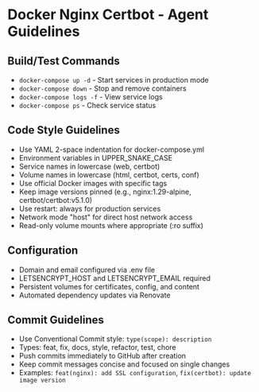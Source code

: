 # Docker Nginx Certbot - Agent Guidelines

## Build/Test Commands
- `docker-compose up -d` - Start services in production mode
- `docker-compose down` - Stop and remove containers
- `docker-compose logs -f` - View service logs
- `docker-compose ps` - Check service status

## Code Style Guidelines
- Use YAML 2-space indentation for docker-compose.yml
- Environment variables in UPPER_SNAKE_CASE
- Service names in lowercase (web, certbot)
- Volume names in lowercase (html, certbot, certs, conf)
- Use official Docker images with specific tags
- Keep image versions pinned (e.g., nginx:1.29-alpine, certbot/certbot:v5.1.0)
- Use restart: always for production services
- Network mode "host" for direct host network access
- Read-only volume mounts where appropriate (:ro suffix)

## Configuration
- Domain and email configured via .env file
- LETSENCRYPT_HOST and LETSENCRYPT_EMAIL required
- Persistent volumes for certificates, config, and content
- Automated dependency updates via Renovate

## Commit Guidelines
- Use Conventional Commit style: `type(scope): description`
- Types: feat, fix, docs, style, refactor, test, chore
- Push commits immediately to GitHub after creation
- Keep commit messages concise and focused on single changes
- Examples: `feat(nginx): add SSL configuration`, `fix(certbot): update image version`